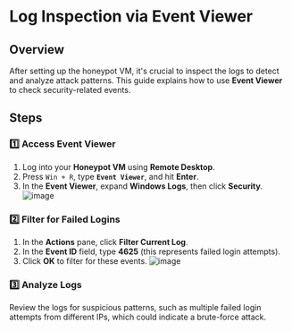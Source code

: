 # Log Inspection via Event Viewer

## Overview
After setting up the honeypot VM, it's crucial to inspect the logs to detect and analyze attack patterns. This guide explains how to use **Event Viewer** to check security-related events.

## Steps

### 1️⃣ Access Event Viewer
1. Log into your **Honeypot VM** using **Remote Desktop**.
2. Press `Win + R`, type **`Event Viewer`**, and hit **Enter**.
3. In the **Event Viewer**, expand **Windows Logs**, then click **Security**.
![image](https://github.com/user-attachments/assets/737f2a35-19b0-4296-8a90-bb38cdd50028)

### 2️⃣ Filter for Failed Logins
1. In the **Actions** pane, click **Filter Current Log**.
2. In the **Event ID** field, type **4625** (this represents failed login attempts).
3. Click **OK** to filter for these events.
![image](https://github.com/user-attachments/assets/78b2a15e-e55a-44dc-bd4f-81b236002e77)

### 3️⃣ Analyze Logs
Review the logs for suspicious patterns, such as multiple failed login attempts from different IPs, which could indicate a brute-force attack.
